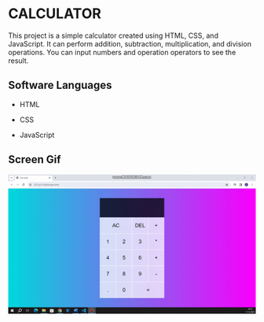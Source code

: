 <h1>CALCULATOR</h1>

This project is a simple calculator created using HTML, CSS, and JavaScript. It can perform addition, subtraction, multiplication, and division operations. You can input numbers and operation operators to see the result.

<h2> Software Languages </h2>

- HTML

- CSS

- JavaScript

<h2> Screen Gif </h2>

![](gcal.gif)

